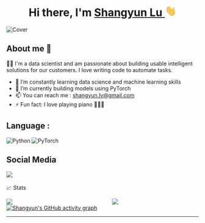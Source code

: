 <h1 align="center" >Hi there, I'm <a href="https://www.linkedin.com/in/shangyun-lu/" target="_blank"> Shangyun Lu </a><img src="https://github.com/ABSphreak/ABSphreak/blob/master/gifs/Hi.gif" width="30px"></h1>

![Cover](https://github.com/sylvao08/sylvao08/blob/main/profile.png)

## About me 🙂

👩‍💻 I'm a data scientist and am passionate about building usable intelligent solutions for our customers. I love writing code to automate tasks.

- 🔭 I’m constantly learning data science and machine learning skills
- 🌱 I’m currently building models using PyTorch 
- 📫 You can reach me : shangyun.lv@gmail.com
- ⚡ Fun fact: I love playing piano 🎹🎼🎶
## Language :
![Python](https://img.shields.io/badge/Python-3776AB?style=for-the-badge&logo=python&logoColor=white)
![PyTorch](https://img.shields.io/badge/PyTorch-%23EE4C2C.svg?style=for-the-badge&logo=PyTorch&logoColor=white)

## Social Media

[<img src="https://img.shields.io/badge/linkedin-%230077B5.svg?style=for-the-badge&logo=linkedin&logoColor=white" />](https://www.linkedin.com/in/shangyun-lu/)

📈 Stats
<p align="center">
  <img width="45%" align="left" src="https://github-readme-stats.vercel.app/api?username=sylvao08&show_icons=true" />
  <!--<img width="48%" src="https://github-readme-streak-stats.herokuapp.com/?user=ChoudharyTara&theme=tokyonight" />-->
  <a href="https://github.com/sylvao08/github-readme-stats"><img width="45%" align="right" src="https://github-readme-stats.vercel.app/api/top-langs/?username=sylvao08" /></a> 
</p>

[![Shangyun's GitHub activity graph](https://activity-graph.herokuapp.com/graph?username=sylvao08&theme=xcode)](https://git.io/ChoudharyTara)
   
<hr>



